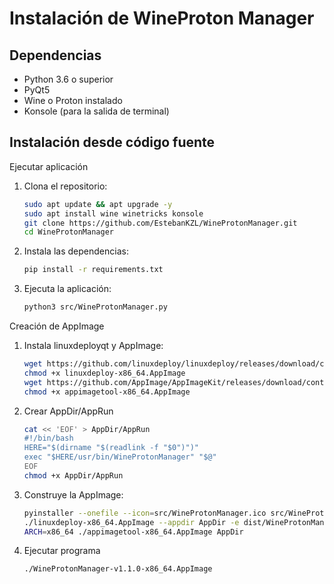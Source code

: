 # Instalación de WineProton Manager

## Dependencias

- Python 3.6 o superior
- PyQt5
- Wine o Proton instalado
- Konsole (para la salida de terminal)

## Instalación desde código fuente

Ejecutar aplicación

1. Clona el repositorio:
   ```bash
   sudo apt update && apt upgrade -y
   sudo apt install wine winetricks konsole
   git clone https://github.com/EstebanKZL/WineProtonManager.git
   cd WineProtonManager

2. Instala las dependencias:
   ```bash
   pip install -r requirements.txt

3. Ejecuta la aplicación:

   ```bash
   python3 src/WineProtonManager.py


Creación de AppImage

1. Instala linuxdeployqt y AppImage:

   ```bash
   wget https://github.com/linuxdeploy/linuxdeploy/releases/download/continuous/linuxdeploy-x86_64.AppImage
   chmod +x linuxdeploy-x86_64.AppImage
   wget https://github.com/AppImage/AppImageKit/releases/download/continuous/appimagetool-x86_64.AppImage
   chmod +x appimagetool-x86_64.AppImage   
   
2. Crear AppDir/AppRun

   ```bash
   cat << 'EOF' > AppDir/AppRun
   #!/bin/bash
   HERE="$(dirname "$(readlink -f "$0")")"
   exec "$HERE/usr/bin/WineProtonManager" "$@"
   EOF
   chmod +x AppDir/AppRun
   
3. Construye la AppImage:

   ```bash
   pyinstaller --onefile --icon=src/WineProtonManager.ico src/WineProtonManager.py
   ./linuxdeploy-x86_64.AppImage --appdir AppDir -e dist/WineProtonManager -i icons/WineProtonManager.png -d AppDir/WineProtonManager.desktop
   ARCH=x86_64 ./appimagetool-x86_64.AppImage AppDir

4. Ejecutar programa
   
   ```bash
   ./WineProtonManager-v1.1.0-x86_64.AppImage
